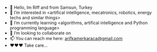 - 👋 Hello, Im Riff and from Samsun, Turkey
- 👀 I’m interested in <artifical intelligence, mecatronics, robotics, energy techs and similar things>
- 🌱 I’m currently learning <algorithms, artifical intelligence and Python programming language>
- 💞️ I’m looking to collaborate on <artifical intelligence and renewable energy techs>
- 📫 You can reach me here: arifkamerkaraca@gmail.com
- ♥♥♥ Take care...
<!--- keyreadcodes/keyreadcodes is a ✨ <special person> ✨ --->

